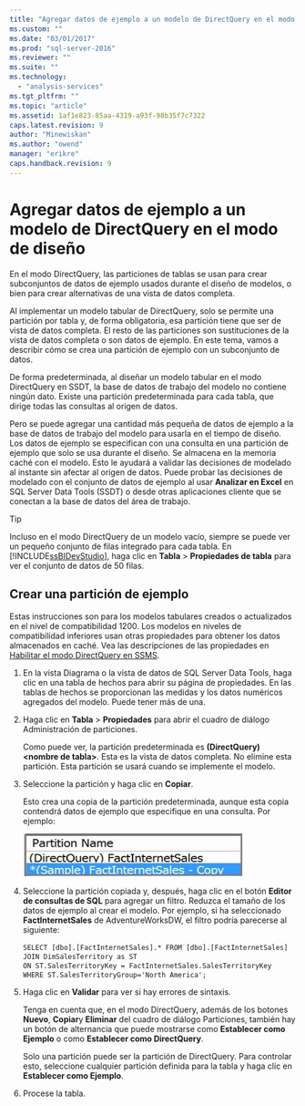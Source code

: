 ```yaml
---
title: "Agregar datos de ejemplo a un modelo de DirectQuery en el modo de dise&#241;o | Microsoft Docs"
ms.custom: ""
ms.date: "03/01/2017"
ms.prod: "sql-server-2016"
ms.reviewer: ""
ms.suite: ""
ms.technology: 
  - "analysis-services"
ms.tgt_pltfrm: ""
ms.topic: "article"
ms.assetid: 1af1e823-85aa-4319-a93f-98b35f7c7322
caps.latest.revision: 9
author: "Minewiskan"
ms.author: "owend"
manager: "erikre"
caps.handback.revision: 9
---
```

# Agregar datos de ejemplo a un modelo de DirectQuery en el modo de dise&#241;o
 En el modo DirectQuery, las particiones de tablas se usan para crear subconjuntos de datos de ejemplo usados durante el diseño de modelos, o bien para crear alternativas de una vista de datos completa.
 
 Al implementar un modelo tabular de DirectQuery, solo se permite una partición por tabla y, de forma obligatoria, esa partición tiene que ser de vista de datos completa. El resto de las particiones son sustituciones de la vista de datos completa o son datos de ejemplo. En este tema, vamos a describir cómo se crea una partición de ejemplo con un subconjunto de datos.
 
 De forma predeterminada, al diseñar un modelo tabular en el modo DirectQuery en SSDT, la base de datos de trabajo del modelo no contiene ningún dato. Existe una partición predeterminada para cada tabla, que dirige todas las consultas al origen de datos. 
  
Pero se puede agregar una cantidad más pequeña de datos de ejemplo a la base de datos de trabajo del modelo para usarla en el tiempo de diseño. Los datos de ejemplo se especifican con una consulta en una partición de ejemplo que solo se usa durante el diseño. Se almacena en la memoria caché con el modelo. Esto le ayudará a validar las decisiones de modelado al instante sin afectar al origen de datos. Puede probar las decisiones de modelado con el conjunto de datos de ejemplo al usar **Analizar en Excel** en SQL Server Data Tools (SSDT) o desde otras aplicaciones cliente que se conectan a la base de datos del área de trabajo.  
  
> [!TIP]  
>  Incluso en el modo DirectQuery de un modelo vacío, siempre se puede ver un pequeño conjunto de filas integrado para cada tabla. En [!INCLUDE[ssBIDevStudio](../../includes/ssbidevstudio-md.md)], haga clic en **Tabla** > **Propiedades de tabla** para ver el conjunto de datos de 50 filas.  
  
## Crear una partición de ejemplo
 Estas instrucciones son para los modelos tabulares creados o actualizados en el nivel de compatibilidad 1200. Los modelos en niveles de compatibilidad inferiores usan otras propiedades para obtener los datos almacenados en caché. Vea las descripciones de las propiedades en [Habilitar el modo DirectQuery en SSMS](../../analysis-services/tabular-models/enable-directquery-mode-in-ssms.md).  
  
1.  En la vista Diagrama o la vista de datos de SQL Server Data Tools, haga clic en una tabla de hechos para abrir su página de propiedades. En las tablas de hechos se proporcionan las medidas y los datos numéricos agregados del modelo. Puede tener más de una.  
  
2.  Haga clic en **Tabla** > **Propiedades** para abrir el cuadro de diálogo Administración de particiones.  
  
    Como puede ver, la partición predeterminada es **(DirectQuery) \<nombre de tabla>**. Esta es la vista de datos completa. No elimine esta partición. Esta partición se usará cuando se implemente el modelo.  
  
4.  Seleccione la partición y haga clic en **Copiar**.  

    Esto crea una copia de la partición predeterminada, aunque esta copia contendrá datos de ejemplo que especifique en una consulta. Por ejemplo:
  
     ![ssas_tabularproject_copypartition](../../analysis-services/tabular-models/media/ssas-tabularproject-copypartition.jpg "ssas_tabularproject_copypartition")  
  
5.  Seleccione la partición copiada y, después, haga clic en el botón **Editor de consultas de SQL** para agregar un filtro. Reduzca el tamaño de los datos de ejemplo al crear el modelo. Por ejemplo, si ha seleccionado **FactInternetSales** de AdventureWorksDW, el filtro podría parecerse al siguiente:  
  
    ```  
    SELECT [dbo].[FactInternetSales].* FROM [dbo].[FactInternetSales]  
    JOIN DimSalesTerritory as ST  
    ON ST.SalesTerritoryKey = FactInternetSales.SalesTerritoryKey  
    WHERE ST.SalesTerritoryGroup='North America';  
    ```  
  
6.  Haga clic en **Validar** para ver si hay errores de sintaxis.  
  
     Tenga en cuenta que, en el modo DirectQuery, además de los botones **Nuevo**, **Copiar**y **Eliminar** del cuadro de diálogo Particiones, también hay un botón de alternancia que puede mostrarse como **Establecer como Ejemplo** o como **Establecer como DirectQuery**.  
  
     Solo una partición puede ser la partición de DirectQuery. Para controlar esto, seleccione cualquier partición definida para la tabla y haga clic en **Establecer como Ejemplo**.  
  
7.  Procese la tabla.  
  


  
  